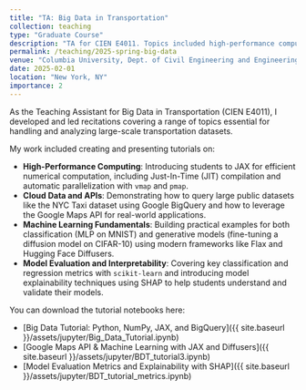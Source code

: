 ```yaml
---
title: "TA: Big Data in Transportation"
collection: teaching
type: "Graduate Course"
description: "TA for CIEN E4011. Topics included high-performance computing with JAX, Google Cloud Platform, machine learning fundamentals, and model interpretability."
permalink: /teaching/2025-spring-big-data
venue: "Columbia University, Dept. of Civil Engineering and Engineering Mechanics"
date: 2025-02-01
location: "New York, NY"
importance: 2
---
```


As the Teaching Assistant for Big Data in Transportation (CIEN E4011), I developed and led recitations covering a range of topics essential for handling and analyzing large-scale transportation datasets.

My work included creating and presenting tutorials on:
*   **High-Performance Computing**: Introducing students to JAX for efficient numerical computation, including Just-In-Time (JIT) compilation and automatic parallelization with `vmap` and `pmap`.
*   **Cloud Data and APIs**: Demonstrating how to query large public datasets like the NYC Taxi dataset using Google BigQuery and how to leverage the Google Maps API for real-world applications.
*   **Machine Learning Fundamentals**: Building practical examples for both classification (MLP on MNIST) and generative models (fine-tuning a diffusion model on CIFAR-10) using modern frameworks like Flax and Hugging Face Diffusers.
*   **Model Evaluation and Interpretability**: Covering key classification and regression metrics with `scikit-learn` and introducing model explainability techniques using SHAP to help students understand and validate their models.

You can download the tutorial notebooks here:
*   [Big Data Tutorial: Python, NumPy, JAX, and BigQuery]({{ site.baseurl }}/assets/jupyter/Big_Data_Tutorial.ipynb)
*   [Google Maps API & Machine Learning with JAX and Diffusers]({{ site.baseurl }}/assets/jupyter/BDT_tutorial3.ipynb)
*   [Model Evaluation Metrics and Explainability with SHAP]({{ site.baseurl }}/assets/jupyter/BDT_tutorial_metrics.ipynb) 